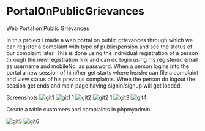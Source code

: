 # PortalOnPublicGrievances
Web Portal on Public Grievances

In this project i made a web portal on public grievances through which we can register a complaint with type of public/pension and see the status of our complaint later. This is done using the individual registration of a person through the new registration link and can do login using his registered email as username and mobileNo. as password. When a person logins into the portal a new session of him/her get starts where he/she can file a complaint and view status of his previous complaints. When the person do logout the session get ends and main page having signin/signup will get loaded.

Screenshots
![git1](https://user-images.githubusercontent.com/44543388/51802201-8cc4d400-226d-11e9-99f1-b1053af18773.JPG)
![git1 1](https://user-images.githubusercontent.com/44543388/51802202-8fbfc480-226d-11e9-9bd9-8ea9c2ad1e98.JPG)
![git2](https://user-images.githubusercontent.com/44543388/51802206-94847880-226d-11e9-8546-dfa00779abdf.JPG)
![git2 1](https://user-images.githubusercontent.com/44543388/51802207-977f6900-226d-11e9-9e70-ba892d5c66a8.JPG)
![git3](https://user-images.githubusercontent.com/44543388/51802210-9cdcb380-226d-11e9-9397-284f67699297.JPG)
![git4](https://user-images.githubusercontent.com/44543388/51802212-a36b2b00-226d-11e9-9e97-3c2570c8283d.JPG)

Create a table customers and complaints in phpmyadmin.

![git5](https://user-images.githubusercontent.com/44543388/51802217-b2ea7400-226d-11e9-9b86-5d9da87212b2.JPG)
![git6](https://user-images.githubusercontent.com/44543388/51802219-b978eb80-226d-11e9-982b-b554c511fae4.JPG)
